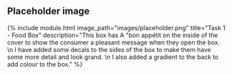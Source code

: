 ## Placeholder image

{% include module.html image_path="images/placeholder.png" title="Task 1 - Food Box" description="This box has A "bon appétit on the inside of the cover to show the consumer a pleasant message when they open the box. \n I have added some decals to the sides of the box to make them have some more detail and look grand. \n I also added a gradient to the back to add colour to the box." %}